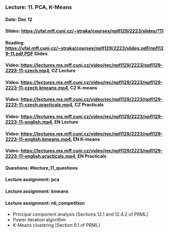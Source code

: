 ### Lecture: 11. PCA, K-Means
#### Date: Dec 12
#### Slides: https://ufal.mff.cuni.cz/~straka/courses/npfl129/2223/slides/?11
#### Reading: https://ufal.mff.cuni.cz/~straka/courses/npfl129/2223/slides.pdf/npfl129-11.pdf,PDF Slides
#### Video: https://lectures.ms.mff.cuni.cz/video/rec/npfl129/2223/npfl129-2223-11-czech.mp4, CZ Lecture
#### Video: https://lectures.ms.mff.cuni.cz/video/rec/npfl129/2223/npfl129-2223-11-czech.kmeans.mp4, CZ K-means
#### Video: https://lectures.ms.mff.cuni.cz/video/rec/npfl129/2223/npfl129-2223-11-czech.practicals.mp4, CZ Practicals
#### Video: https://lectures.ms.mff.cuni.cz/video/rec/npfl129/2223/npfl129-2223-11-english.mp4, EN Lecture
#### Video: https://lectures.ms.mff.cuni.cz/video/rec/npfl129/2223/npfl129-2223-11-english.kmeans.mp4, EN K-means
#### Video: https://lectures.ms.mff.cuni.cz/video/rec/npfl129/2223/npfl129-2223-11-english.practicals.mp4, EN Practicals
#### Questions: #lecture_11_questions
#### Lecture assignment: pca
#### Lecture assignment: kmeans
#### Lecture assignment: nli_competition

- Principal component analysis [Sections 12.1 and 12.4.2 of PRML]
- Power iteration algorithm
- K-Means clustering [Section 9.1 of PRML]
